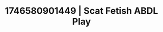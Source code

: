 ---
categories:
- Immersive erotica
- Erotic AI content
- AI-generated
- Naughty expression
- Sultry voice
- Bare skin
- ASMR
- Cosplay
image: /assets/images/1746580901449.jpg
layout: post
seo:
  description: Featured content with exclusive Scat Fetish, ABDL Play. HD images available.
  keywords: Scat Fetish, ABDL Play
  og_image: /assets/images/1746580901449.jpg
  schema_type: VisualArtwork
tags:
- ABDL Play
- Scat Fetish
- '#1746580901449'
title: 1746580901449 | Scat Fetish ABDL Play
---